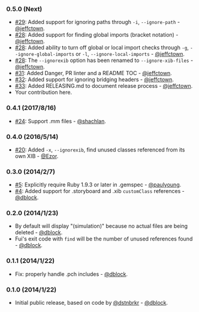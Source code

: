 ### 0.5.0 (Next)

* [#29](https://github.com/dblock/fui/pull/29): Added support for ignoring paths through `-i`, `--ignore-path` - [@jeffctown](https://github.com/jeffctown).
* [#28](https://github.com/dblock/fui/pull/28): Added support for finding global imports (bracket notation) - [@jeffctown](https://github.com/jeffctown).
* [#28](https://github.com/dblock/fui/pull/28): Added ability to turn off global or local import checks through `-g`, `--ignore-global-imports` or `-l`, `--ignore-local-imports` - [@jeffctown](https://github.com/jeffctown).
* [#28](https://github.com/dblock/fui/pull/28): The `--ignorexib` option has been renamed to `--ignore-xib-files` - [@jeffctown](https://github.com/jeffctown).
* [#31](https://github.com/dblock/fui/pull/31): Added Danger, PR linter and a README TOC - [@jeffctown](https://github.com/jeffctown).
* [#32](https://github.com/dblock/fui/pull/32): Added support for ignoring bridging headers - [@jeffctown](https://github.com/jeffctown).
* [#33](https://github.com/dblock/fui/pull/33): Added RELEASING.md to document release process - [@jeffctown](https://github.com/jeffctown).
* Your contribution here.

### 0.4.1 (2017/8/16)

* [#24](https://github.com/dblock/fui/pull/24): Support .mm files - [@shachlan](https://github.com/Shachlan).

### 0.4.0 (2016/5/14)

* [#20](https://github.com/dblock/fui/pull/20): Added `-x`, `--ignorexib`, find unused classes referenced from its own XIB - [@Ezor](https://github.com/Ezor).

### 0.3.0 (2014/2/7)

* [#5](https://github.com/dblock/fui/issues/5): Explicitly require Ruby 1.9.3 or later in .gemspec - [@paulyoung](https://github.com/paulyoung).
* [#4](https://github.com/dblock/fui/issues/4): Added support for .storyboard and .xib `customClass` references - [@dblock](https://github.com/dblock).

### 0.2.0 (2014/1/23)

* By default will display "(simulation)" because no actual files are being deleted - [@dblock](https://github.com/dblock).
* Fui's exit code with `find` will be the number of unused references found - [@dblock](https://github.com/dblock).

### 0.1.1 (2014/1/22)

* Fix: properly handle .pch includes - [@dblock](https://github.com/dblock).

### 0.1.0 (2014/1/22)

* Initial public release, based on code by [@dstnbrkr](https://github.com/dstnbrkr) - [@dblock](https://github.com/dblock).
